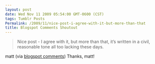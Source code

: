 ```yaml
---
layout: post
date: Wed Nov 11 2009 05:54:00 GMT-0600 (CST)
tags: Tumblr Posts
Permalink: /2009/11/nice-post-i-agree-with-it-but-more-than-that
title: Blogspot Comments Shoutout
---
```


> Nice post - I agree with it, but more than that, it’s written in a civil, reasonable tone all too lacking these days.

matt (via [blogspot comments](http://thejayray.blogspot.com/2009/11/difficult-decisions-or-why-i-only-half.html#comments)) Thanks, matt!
